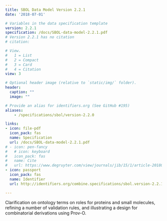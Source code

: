 ```yaml
---
title: SBOL Data Model Version 2.2.1
date: '2018-07-01'

# Variables in the data specification template
version: 2.2.1
specification: /docs/SBOL-data-model-2.2.1.pdf
# Version 2.2.1 has no citation
# citation:

# View.
#   1 = List
#   2 = Compact
#   3 = Card
#   4 = Citation
view: 3

# Optional header image (relative to `static/img/` folder).
header:
  caption: ""
  image: ""

# Provide an alias for identifiers.org (See GitHub #195)
aliases:
    - /specifications/sbol/version-2.2.0

links:
- icon: file-pdf
  icon_pack: fas
  name: Specification
  url: /docs/SBOL-data-model-2.2.1.pdf
# - icon: pen-fancy
#   # icon: keyboard
#   icon_pack: fas
#   name: Cite
#   url: https://www.degruyter.com/view/journals/jib/15/1/article-20180001.xml
- icon: passport
  icon_pack: fas
  name: Identifier
  url: http://identifiers.org/combine.specifications/sbol.version-2.2.1

---
```


Clarification on ontology terms on roles for proteins and small
molecules, refining a number of validation rules, and illustrating a
design for combinatorial derivations using Prov-O.
